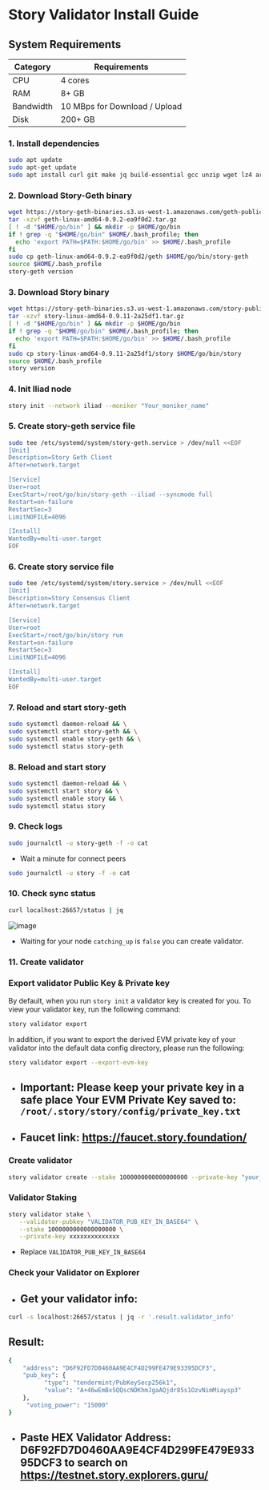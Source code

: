 # Story Validator Install Guide

## System Requirements
| Category | Requirements |
| ------------ | ------------ |
| CPU | 4 cores |
| RAM | 8+ GB |
| Bandwidth | 10 MBps for Download / Upload |
| Disk | 200+ GB |


### 1. Install dependencies
```bash
sudo apt update
sudo apt-get update
sudo apt install curl git make jq build-essential gcc unzip wget lz4 aria2 -y
```
### 2. Download Story-Geth binary
```bash
wget https://story-geth-binaries.s3.us-west-1.amazonaws.com/geth-public/geth-linux-amd64-0.9.2-ea9f0d2.tar.gz
tar -xzvf geth-linux-amd64-0.9.2-ea9f0d2.tar.gz
[ ! -d "$HOME/go/bin" ] && mkdir -p $HOME/go/bin
if ! grep -q "$HOME/go/bin" $HOME/.bash_profile; then
  echo 'export PATH=$PATH:$HOME/go/bin' >> $HOME/.bash_profile
fi
sudo cp geth-linux-amd64-0.9.2-ea9f0d2/geth $HOME/go/bin/story-geth
source $HOME/.bash_profile
story-geth version
```

### 3. Download Story binary
```bash
wget https://story-geth-binaries.s3.us-west-1.amazonaws.com/story-public/story-linux-amd64-0.9.11-2a25df1.tar.gz
tar -xzvf story-linux-amd64-0.9.11-2a25df1.tar.gz
[ ! -d "$HOME/go/bin" ] && mkdir -p $HOME/go/bin
if ! grep -q "$HOME/go/bin" $HOME/.bash_profile; then
  echo 'export PATH=$PATH:$HOME/go/bin' >> $HOME/.bash_profile
fi
sudo cp story-linux-amd64-0.9.11-2a25df1/story $HOME/go/bin/story
source $HOME/.bash_profile
story version
```

### 4. Init Iliad node
```bash
story init --network iliad --moniker "Your_moniker_name"
```

### 5. Create story-geth service file
```bash
sudo tee /etc/systemd/system/story-geth.service > /dev/null <<EOF
[Unit]
Description=Story Geth Client
After=network.target

[Service]
User=root
ExecStart=/root/go/bin/story-geth --iliad --syncmode full
Restart=on-failure
RestartSec=3
LimitNOFILE=4096

[Install]
WantedBy=multi-user.target
EOF
```

### 6. Create story service file
```bash
sudo tee /etc/systemd/system/story.service > /dev/null <<EOF
[Unit]
Description=Story Consensus Client
After=network.target

[Service]
User=root
ExecStart=/root/go/bin/story run
Restart=on-failure
RestartSec=3
LimitNOFILE=4096

[Install]
WantedBy=multi-user.target
EOF
```

### 7. Reload and start story-geth
```bash
sudo systemctl daemon-reload && \
sudo systemctl start story-geth && \
sudo systemctl enable story-geth && \
sudo systemctl status story-geth
```

### 8. Reload and start story
```bash
sudo systemctl daemon-reload && \
sudo systemctl start story && \
sudo systemctl enable story && \
sudo systemctl status story
```

### 9. Check logs
```bash
sudo journalctl -u story-geth -f -o cat
```

- Wait a minute for connect peers

```bash
sudo journalctl -u story -f -o cat
```

### 10. Check sync status
```bash
curl localhost:26657/status | jq
```
![image](https://github.com/user-attachments/assets/9f418369-e7b0-43d8-be84-7508f49b2801)

- Waiting for your node `catching_up`
  is `false`
  you can create validator.

### 11. Create validator

### Export validator Public Key & Private key
By default, when you run `story init`
a validator key is created for you. To view your validator key, run the following command:

```bash
story validator export
```

In addition, if you want to export the derived EVM private key of your validator into the default data config directory, please run the following:

```bash
story validator export --export-evm-key
```
- ## Important: Please keep your private key in a safe place Your EVM Private Key saved to: `/root/.story/story/config/private_key.txt`
- ## Faucet link: https://faucet.story.foundation/

### Create validator
```bash
story validator create --stake 1000000000000000000 --private-key "your_private_key"
```

### Validator Staking
```bash
story validator stake \
   --validator-pubkey "VALIDATOR_PUB_KEY_IN_BASE64" \
   --stake 1000000000000000000 \
   --private-key xxxxxxxxxxxxxx
```
- Replace `VALIDATOR_PUB_KEY_IN_BASE64`

### Check your Validator on Explorer

- ## Get your validator info:
```bash
curl -s localhost:26657/status | jq -r '.result.validator_info'
```
## Result:

```bash
{ 
    "address": "D6F92FD7D0460AA9E4CF4D299FE479E93395DCF3", 
    "pub_key": { 
          "type": "tendermint/PubKeySecp256k1",
          "value": "A+46wEmBx5QQscNOKhmJgaAQjdr85s1OzvNimMiaysp3" 
    }, 
     "voting_power": "15000" 
}
```
- ## Paste HEX Validator Address: D6F92FD7D0460AA9E4CF4D299FE479E93395DCF3 to search on https://testnet.story.explorers.guru/




 
